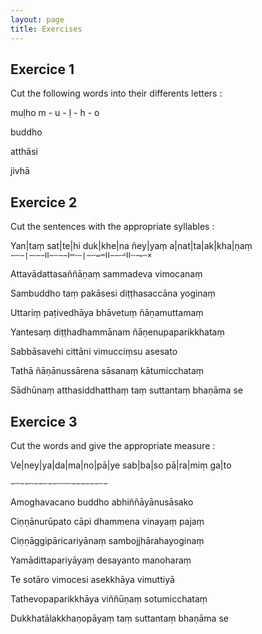 ```yaml
---
layout: page
title: Exercises
---
```



## Exercice 1

Cut the following words into their differents letters :  
  

muḷho  m - u - ḷ - h - o

buddho

atthāsi

jivhā


## Exercice 2

Cut the sentences with the appropriate syllables :  
  

Yan|taṃ sat|te|hi duk|khe|na ñey|yaṃ a|nat|ta|ak|kha|ṇaṃ  
`−⏑⏑−∣−⏑−−ⵏⵏ−⏑⏑−−ⵏ⏔⏑⏑⏑∣−⏑⏑⏕⏔ⵏⵏ−−⏑⏑⏒ⵏⵏ⏑⏑−⏓⏑⏑×`

Attavādattasaññāṇaṃ sammadeva vimocanaṃ  
  

Sambuddho taṃ pakāsesi diṭṭhasaccāna yoginaṃ  
  

Uttariṃ paṭivedhāya bhāvetuṃ ñāṇamuttamaṃ  
  

Yantesaṃ diṭṭhadhammānam ñāṇenupaparikkhataṃ  
  

Sabbāsavehi cittāni vimucciṃsu asesato  
  

Tathā ñāṇānussārena sāsanaṃ kātumicchataṃ  
  

Sādhūnaṃ atthasiddhatthaṃ taṃ suttantaṃ bhaṇāma se


## Exercice 3

Cut the words and give the appropriate measure :

  

Ve|ney|ya|da|ma|no|pā|ye sab|ba|so pā|ra|miṃ ga|to  

`−⏑⏑−−⏑⏑−−⏑⏑−−⏑⏑⏑⏑⏑⏑−−−−−−⏑⏑−`

Amoghavacano buddho abhiññāyānusāsako  
  

Ciṇṇānurūpato cāpi dhammena vinayaṃ pajaṃ  
  

Ciṇṇāggipāricariyānaṃ sambojjhārahayoginaṃ  
  

Yamādittapariyāyaṃ desayanto manoharaṃ  
  

Te sotāro vimocesi asekkhāya vimuttiyā  
  

Tathevopaparikkhāya viññūṇaṃ sotumicchataṃ  
  

Dukkhatālakkhaṇopāyaṃ taṃ suttantaṃ bhaṇāma se
